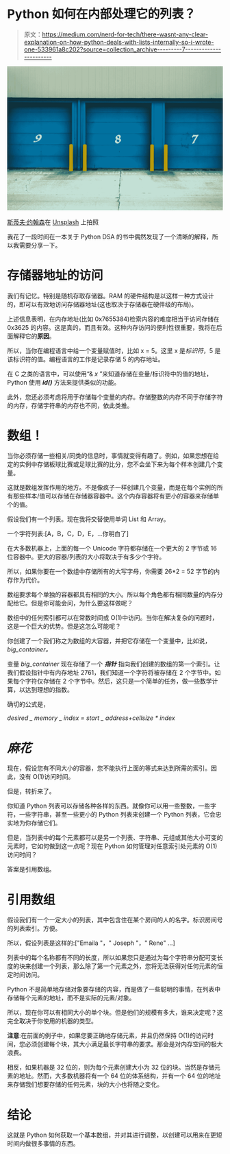 # Python 如何在内部处理它的列表？

> 原文：<https://medium.com/nerd-for-tech/there-wasnt-any-clear-explanation-on-how-python-deals-with-lists-internally-so-i-wrote-one-533961a8c202?source=collection_archive---------7----------------------->

![](img/cc216b2eb089d16807c47d6ddb39b84b.png)

[斯蒂夫·约翰森](https://unsplash.com/@steve_j?utm_source=medium&utm_medium=referral)在 [Unsplash](https://unsplash.com?utm_source=medium&utm_medium=referral) 上拍照

我花了一段时间在一本关于 Python DSA 的书中偶然发现了一个清晰的解释，所以我需要分享一下。

# 存储器地址的访问

我们有记忆。特别是随机存取存储器。RAM 的硬件结构是以这样一种方式设计的，即可以有效地访问存储器地址(这也取决于存储器在硬件级的布局)。

上述信息表明，在内存地址(比如 0x7655384)检索内容的难度相当于访问存储在 0x3625 的内容。这是真的，而且有效。这种内存访问的便利性很重要，我将在后面解释它的**原因**。

所以，当你在编程语言中给一个变量赋值时，比如 x = 5。这里 x 是*标识符*，5 是该标识符的值。编程语言的工作是记录存储 5 的内存地址。

在 C 之类的语言中，可以使用“& *x* ”来知道存储在变量/标识符中的值的地址，Python 使用 ***id()*** 方法来提供类似的功能。

此外，您还必须考虑将用于存储每个变量的内存。存储整数的内存不同于存储字符的内存，存储字符串的内存也不同，依此类推。

# 数组！

当你必须存储一些相关/同类的信息时，事情就变得有趣了。例如，如果您想在给定的实例中存储板球比赛或足球比赛的比分，您不会坐下来为每个样本创建几个变量。

这就是数组发挥作用的地方。不是像疯子一样创建几个变量，而是在每个实例的所有那些样本/值可以存储在存储器容器中。这个内存容器将有更小的容器来存储单个的值。

假设我们有一个列表。现在我将交替使用单词 List 和 Array。

一个字符列表:[A，B，C，D，E，…你明白了]

在大多数机器上，上面的每一个 Unicode 字符都存储在一个更大的 2 字节或 16 位容器中。更大的容器/列表的大小将取决于有多少个字符。

所以，如果你要在一个数组中存储所有的大写字母，你需要 26*2 = 52 字节的内存作为代价。

数组要求每个单独的容器都具有相同的大小。所以每个角色都有相同数量的内存分配给它。但是你可能会问，为什么要这样做呢？

数组中的任何索引都可以在常数时间或 O(1)中访问。当你在解决复杂的问题时，这是一个巨大的优势。但是这怎么可能呢？

你创建了一个我们称之为数组的大容器，并把它存储在一个变量中，比如说， *big_container。*

变量 *big_container* 现在存储了一个 ***指针*** 指向我们创建的数组的第一个索引。让我们假设指针中有内存地址 2761，我们知道一个字符将被存储在 2 个字节中。如果每个字符仅存储在 2 个字节中。然后，这只是一个简单的任务，做一些数学计算，以达到理想的指数。

确切的公式是，

*desired _ memory _ index = start _ address+cellsize * index*

# *麻花*

现在，假设您有不同大小的容器，您不能执行上面的等式来达到所需的索引。因此，没有 O(1)访问时间。

但是，转折来了。

你知道 Python 列表可以存储各种各样的东西。就像你可以用一些整数，一些字符，一些字符串，甚至一些更小的 Python 列表来创建一个 Python 列表，它会忠实地为你存储它们。

但是，当列表中的每个元素都可以是另一个列表、字符串、元组或其他大小可变的元素时，它如何做到这一点呢？现在 Python 如何管理对任意索引处元素的 O(1)访问时间？

答案是引用数组。

# 引用数组

假设我们有一个一定大小的列表，其中包含住在某个房间的人的名字。标识房间号的列表索引。方便。

所以，假设列表是这样的:["Emaila "，" Joseph "，" Rene" …]

列表中的每个名称都有不同的长度，所以如果您只是通过为每个字符串分配可变长度的块来创建一个列表，那么除了第一个元素之外，您将无法获得对任何元素的恒定时间访问。

Python 不是简单地存储对象要存储的内容，而是做了一些聪明的事情，在列表中存储每个元素的地址，而不是实际的元素/对象。

所以，现在你可以有相同大小的单个块。但是他们的规模有多大，谁来决定呢？这完全取决于你使用的机器的类型。

**注意**:在前面的例子中，如果您要正确地存储元素，并且仍然保持 O(1)的访问时间，您必须创建每个块，其大小满足最长字符串的要求。那会是对内存空间的极大浪费。

相反，如果机器是 32 位的，则为每个元素创建大小为 32 位的块。当然是存储元素的地址。然而，大多数机器将有一个 64 位的体系结构，并有一个 64 位的地址来存储我们想要存储的任何元素，块的大小也将随之变化。

# 结论

这就是 Python 如何获取一个基本数组，并对其进行调整，以创建可以用来在更短时间内做很多事情的东西。
